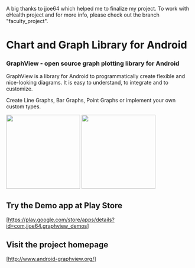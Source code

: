 A big thanks to jjoe64 which helped me to finalize my project.
To work with eHealth project and for more info, please check out the branch "faculty_project".


Chart and Graph Library for Android
====================================

### GraphView - open source graph plotting library for Android

GraphView is a library for Android to programmatically create
flexible and nice-looking diagrams.
It is easy to understand, to integrate and to customize.

Create Line Graphs, Bar Graphs, Point Graphs
or implement your own custom types.


<img style="height:200px" src="http://www.android-graphview.org/file/2016/10/12/Screenshot_20161012_180242_2.png" />
<img style="height:200px" src="http://www.android-graphview.org/file/2016/10/12/Screenshot_20161008_122642_1_2.png" />

## Try the Demo app at Play Store

[https://play.google.com/store/apps/details?id=com.jjoe64.graphview_demos]

## Visit the project homepage

[http://www.android-graphview.org/]
